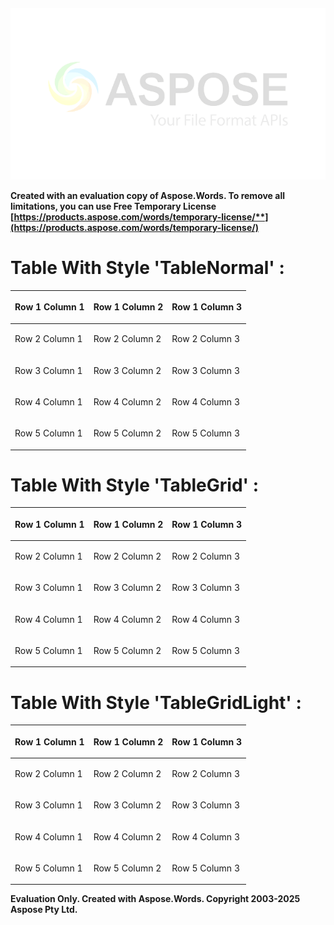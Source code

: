 ﻿||||
| :- | :-: | -: |
![](something.001.png)

**Created with an evaluation copy of Aspose.Words. To remove all limitations, you can use Free Temporary License [https://products.aspose.com/words/temporary-license/**](https://products.aspose.com/words/temporary-license/)**
# Table With Style 'TableNormal' :

|<p></p><p>Row 1 Column 1</p>|<p></p><p>Row 1 Column 2</p>|<p></p><p>Row 1 Column 3</p>|
| :- | :- | :- |
|<p></p><p>Row 2 Column 1</p>|<p></p><p>Row 2 Column 2</p>|<p></p><p>Row 2 Column 3</p>|
|<p></p><p>Row 3 Column 1</p>|<p></p><p>Row 3 Column 2</p>|<p></p><p>Row 3 Column 3</p>|
|<p></p><p>Row 4 Column 1</p>|<p></p><p>Row 4 Column 2</p>|<p></p><p>Row 4 Column 3</p>|
|<p></p><p>Row 5 Column 1</p>|<p></p><p>Row 5 Column 2</p>|<p></p><p>Row 5 Column 3</p>|
# Table With Style 'TableGrid' :

|<p></p><p>Row 1 Column 1</p>|<p></p><p>Row 1 Column 2</p>|<p></p><p>Row 1 Column 3</p>|
| :- | :- | :- |
|<p></p><p>Row 2 Column 1</p>|<p></p><p>Row 2 Column 2</p>|<p></p><p>Row 2 Column 3</p>|
|<p></p><p>Row 3 Column 1</p>|<p></p><p>Row 3 Column 2</p>|<p></p><p>Row 3 Column 3</p>|
|<p></p><p>Row 4 Column 1</p>|<p></p><p>Row 4 Column 2</p>|<p></p><p>Row 4 Column 3</p>|
|<p></p><p>Row 5 Column 1</p>|<p></p><p>Row 5 Column 2</p>|<p></p><p>Row 5 Column 3</p>|
# Table With Style 'TableGridLight' :

|<p></p><p>Row 1 Column 1</p>|<p></p><p>Row 1 Column 2</p>|<p></p><p>Row 1 Column 3</p>|
| :- | :- | :- |
|<p></p><p>Row 2 Column 1</p>|<p></p><p>Row 2 Column 2</p>|<p></p><p>Row 2 Column 3</p>|
|<p></p><p>Row 3 Column 1</p>|<p></p><p>Row 3 Column 2</p>|<p></p><p>Row 3 Column 3</p>|
|<p></p><p>Row 4 Column 1</p>|<p></p><p>Row 4 Column 2</p>|<p></p><p>Row 4 Column 3</p>|
|<p></p><p>Row 5 Column 1</p>|<p></p><p>Row 5 Column 2</p>|<p></p><p>Row 5 Column 3</p>|

**Evaluation Only. Created with Aspose.Words. Copyright 2003-2025 Aspose Pty Ltd.**

||||
| :- | :-: | -: |

